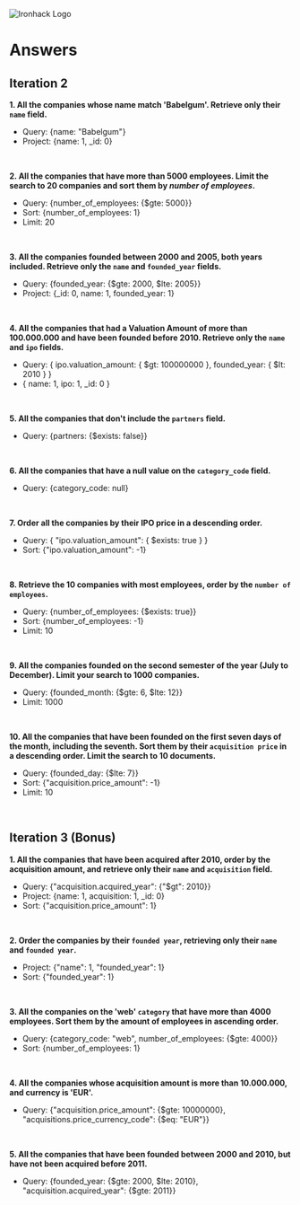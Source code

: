![Ironhack Logo](https://i.imgur.com/1QgrNNw.png)

# Answers

## Iteration 2

**1. All the companies whose name match 'Babelgum'. Retrieve only their `name` field.**

<!-- Your Query Goes Here -->

- Query: {name: "Babelgum"}
- Project: {name: 1, \_id: 0}

<br>

**2. All the companies that have more than 5000 employees. Limit the search to 20 companies and sort them by _number of employees_.**

<!-- Your Query Goes Here -->

- Query: {number_of_employees: {$gte: 5000}}
- Sort: {number_of_employees: 1}
- Limit: 20

<br>

**3. All the companies founded between 2000 and 2005, both years included. Retrieve only the `name` and `founded_year` fields.**

<!-- Your Query Goes Here -->

- Query: {founded_year: {$gte: 2000, $lte: 2005}}
- Project: {\_id: 0, name: 1, founded_year: 1}

<br>

**4. All the companies that had a Valuation Amount of more than 100.000.000 and have been founded before 2010. Retrieve only the `name` and `ipo` fields.**

<!-- Your Query Goes Here -->

- Query: { ipo.valuation_amount: { $gt: 100000000 }, founded_year: { $lt: 2010 } }
- { name: 1, ipo: 1, \_id: 0 }

<br>

**5. All the companies that don't include the `partners` field.**

<!-- Your Query Goes Here -->

- Query: {partners: {$exists: false}}

<br>

**6. All the companies that have a null value on the `category_code` field.**

<!-- Your Query Goes Here -->

- Query: {category_code: null}

<br>

**7. Order all the companies by their IPO price in a descending order.**

<!-- Your Query Goes Here -->

- Query: { "ipo.valuation_amount": { $exists: true } }
- Sort: {"ipo.valuation_amount": -1}

<br>

**8. Retrieve the 10 companies with most employees, order by the `number of employees`.**

<!-- Your Query Goes Here -->

- Query: {number_of_employees: {$exists: true}}
- Sort: {number_of_employees: -1}
- Limit: 10

<br>

**9. All the companies founded on the second semester of the year (July to December). Limit your search to 1000 companies.**

<!-- Your Query Goes Here -->

- Query: {founded_month: {$gte: 6, $lte: 12}}
- Limit: 1000

<br>

**10. All the companies that have been founded on the first seven days of the month, including the seventh. Sort them by their `acquisition price` in a descending order. Limit the search to 10 documents.**

<!-- Your Query Goes Here -->

- Query: {founded_day: {$lte: 7}}
- Sort: {"acquisition.price_amount": -1}
- Limit: 10

<br>

## Iteration 3 (Bonus)

**1. All the companies that have been acquired after 2010, order by the acquisition amount, and retrieve only their `name` and `acquisition` field.**

<!-- Your Query Goes Here -->

- Query: {"acquisition.acquired_year": {"$gt": 2010}}
- Project: {name: 1, acquisition: 1, \_id: 0}
- Sort: {"acquisition.price_amount": 1}

<br>

**2. Order the companies by their `founded year`, retrieving only their `name` and `founded year`.**

<!-- Your Query Goes Here -->

- Project: {"name": 1, "founded_year": 1}
- Sort: {"founded_year": 1}

<br>

**3. All the companies on the 'web' `category` that have more than 4000 employees. Sort them by the amount of employees in ascending order.**

<!-- Your Query Goes Here -->

- Query: {category_code: "web", number_of_employees: {$gte: 4000}}
- Sort: {number_of_employees: 1}

<br>

**4. All the companies whose acquisition amount is more than 10.000.000, and currency is 'EUR'.**

<!-- Your Query Goes Here -->

- Query: {"acquisition.price_amount": {$gte: 10000000}, "acquisitions.price_currency_code": {$eq: "EUR"}}

<br>

**5. All the companies that have been founded between 2000 and 2010, but have not been acquired before 2011.**

<!-- Your Query Goes Here -->

- Query: {founded_year: {$gte: 2000, $lte: 2010}, "acquisition.acquired_year": {$gte: 2011}}
  <br>
